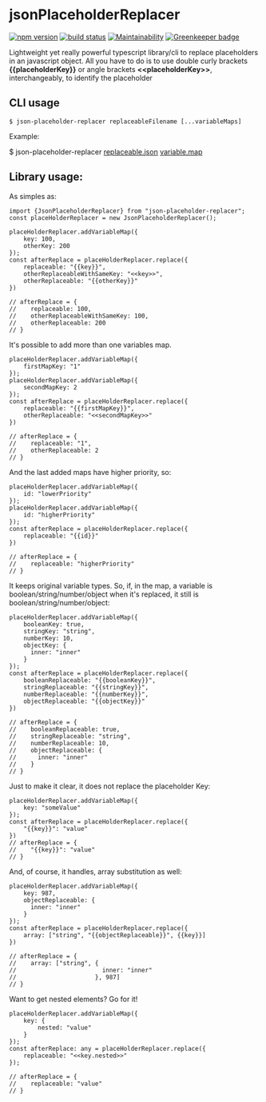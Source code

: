 # jsonPlaceholderReplacer
[![npm version](https://badge.fury.io/js/json-placeholder-replacer.svg)](https://badge.fury.io/js/json-placeholder-replacer) 
[![build status](https://travis-ci.org/lopidio/jsonPlaceholderReplacer.svg?branch=master)](https://travis-ci.org/lopidio/jsonPlaceholderReplacer)
[![Maintainability](https://api.codeclimate.com/v1/badges/6e586ff6eb12a67da08e/maintainability)](https://codeclimate.com/github/lopidio/jsonPlaceholderReplacer/maintainability) [![Greenkeeper badge](https://badges.greenkeeper.io/lopidio/jsonPlaceholderReplacer.svg)](https://greenkeeper.io/)

Lightweight yet really powerful typescript library/cli to replace placeholders in an javascript object.
All you have to do is to use double curly brackets **{{**placeholderKey**}}** or angle brackets **<<**placeholderKey**>>**, interchangeably, to identify the placeholder

## CLI usage
```
$ json-placeholder-replacer replaceableFilename [...variableMaps]
```
Example:
        
$ json-placeholder-replacer [replaceable.json](/rep) [variable.map](/map)


## Library usage:
As simples as:
```
import {JsonPlaceholderReplacer} from "json-placeholder-replacer";
const placeHolderReplacer = new JsonPlaceholderReplacer();

placeHolderReplacer.addVariableMap({
    key: 100,
    otherKey: 200
});
const afterReplace = placeHolderReplacer.replace({
    replaceable: "{{key}}",
    otherReplaceableWithSameKey: "<<key>>",
    otherReplaceable: "{{otherKey}}"
})

// afterReplace = {
//    replaceable: 100,
//    otherReplaceableWithSameKey: 100,
//    otherReplaceable: 200
// }
```

It's possible to add more than one variables map.
```
placeHolderReplacer.addVariableMap({
    firstMapKey: "1"
});
placeHolderReplacer.addVariableMap({
    secondMapKey: 2
});
const afterReplace = placeHolderReplacer.replace({
    replaceable: "{{firstMapKey}}",
    otherReplaceable: "<<secondMapKey>>"
})

// afterReplace = {
//    replaceable: "1",
//    otherReplaceable: 2
// }
```

And the last added maps have higher priority, so:
```
placeHolderReplacer.addVariableMap({
    id: "lowerPriority"
});
placeHolderReplacer.addVariableMap({
    id: "higherPriority"
});
const afterReplace = placeHolderReplacer.replace({
    replaceable: "{{id}}"
})

// afterReplace = {
//    replaceable: "higherPriority"
// }
```
It keeps original variable types. So, if, in the map, a variable is boolean/string/number/object when it's replaced, it still is boolean/string/number/object:
```
placeHolderReplacer.addVariableMap({
    booleanKey: true,
    stringKey: "string",
    numberKey: 10,
    objectKey: {
      inner: "inner"
    }
});
const afterReplace = placeHolderReplacer.replace({
    booleanReplaceable: "{{booleanKey}}",
    stringReplaceable: "{{stringKey}}",
    numberReplaceable: "{{numberKey}}",
    objectReplaceable: "{{objectKey}}"
})

// afterReplace = {
//    booleanReplaceable: true,
//    stringReplaceable: "string",
//    numberReplaceable: 10,
//    objectReplaceable: {
//      inner: "inner"
//    }
// }

```

Just to make it clear, it does not replace the placeholder Key:
```
placeHolderReplacer.addVariableMap({
    key: "someValue"
});
const afterReplace = placeHolderReplacer.replace({
    "{{key}}": "value"
})
// afterReplace = {
//    "{{key}}": "value"
// }
```

And, of course, it handles, array substitution as well:
```
placeHolderReplacer.addVariableMap({
    key: 987,
    objectReplaceable: {
      inner: "inner"
    }
});
const afterReplace = placeHolderReplacer.replace({
    array: ["string", "{{objectReplaceable}}", {{key}}]
})

// afterReplace = {
//    array: ["string", {
//                        inner: "inner"
//                      }, 987]
// }
```

Want to get nested elements? Go for it!
```
placeHolderReplacer.addVariableMap({
    key: {
        nested: "value"
    }
});
const afterReplace: any = placeHolderReplacer.replace({
    replaceable: "<<key.nested>>"
});

// afterReplace = {
//    replaceable: "value"
// }

```
